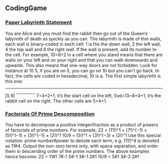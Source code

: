 ## CodingGame

### [Paper Labyrinth Statement](https://www.codingame.com/training/medium/paper-labyrinth)
You are Alice and you must find the rabbit then go out of the Queen’s labyrinth of death as quickly as you can.
The labyrinth is made of thin walls, each wall is binary-coded in each cell: 1 is the the down wall, 2 the left wall, 4 the top wall and 8 the right wall. If the wall is present, add its number to the cell. For example, 10=8+2 in a cell where you stand means that there are walls on your left and on your right and that you can walk downwards and upwards.
This also means that one-way doors are not forbidden. Look for instance at 10 5, if you are on 5, you can go on 10 but you can’t go back.
In fact, the cells are coded in hexadecimal, 10 is a.
The first simple labyrinth is this one:
 ________ 
 |S    R| 
 ‾‾‾‾‾‾‾‾ 
7=4+2+1, it’s the start cell on the left, 0xd=13=8+4+1, it’s the rabbit cell on the right. The other cells are 5=4+1.

### [Factorials Of Prime Descomposition](https://www.codingame.com/training/hard/factorials-of-primes-decomposition)
You have to decompose a positive integer/fraction as a product of powers of factorials of prime numbers.
For example,
22 = (11!)^1 × (7!)^(−1) × (5!)^(−1) × (3!)^(−1) × (2!)^1
10/9 = (5!)^1 × (3!)^(−3) × (2!)^1
Use this special notation: prime number#power
to denote each term, e.g. (11!)^4 is denoted as 11#4.
Output the non-zero terms only, with space separation, and order them in descending order of the prime numbers.
The above examples hence become:
22 = 11#1 7#-1 5#-1 3#-1 2#1
10/9 = 5#1 3#-3 2#1

